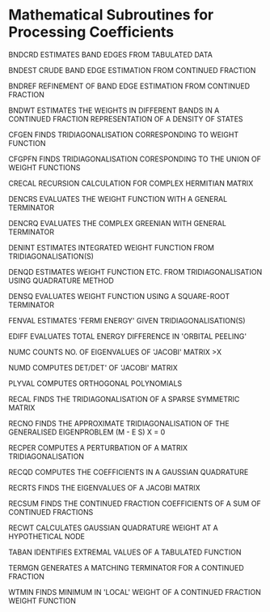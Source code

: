 Mathematical Subroutines for Processing Coefficients
=====================================================

BNDCRD  ESTIMATES BAND EDGES FROM TABULATED DATA

BNDEST  CRUDE BAND EDGE ESTIMATION FROM CONTINUED FRACTION

BNDREF  REFINEMENT OF BAND EDGE ESTIMATION FROM CONTINUED FRACTION

BNDWT   ESTIMATES THE WEIGHTS IN DIFFERENT BANDS IN A CONTINUED FRACTION REPRESENTATION OF A DENSITY OF STATES

CFGEN   FINDS TRIDIAGONALISATION CORRESPONDING TO WEIGHT FUNCTION

CFGPFN  FINDS TRIDIAGONALISATION CORESPONDING TO THE UNION OF WEIGHT FUNCTIONS

CRECAL  RECURSION CALCULATION FOR COMPLEX HERMITIAN MATRIX

DENCRS  EVALUATES THE WEIGHT FUNCTION WITH A GENERAL TERMINATOR

DENCRQ  EVALUATES THE COMPLEX GREENIAN WITH GENERAL TERMINATOR

DENINT  ESTIMATES INTEGRATED WEIGHT FUNCTION FROM TRIDIAGONALISATION(S)

DENQD   ESTIMATES WEIGHT FUNCTION ETC. FROM TRIDIAGONALISATION USING QUADRATURE METHOD

DENSQ   EVALUATES WEIGHT FUNCTION USING A SQUARE-ROOT TERMINATOR

FENVAL  ESTIMATES 'FERMI ENERGY' GIVEN TRIDIAGONALISATION(S)

EDIFF   EVALUATES TOTAL ENERGY DIFFERENCE IN 'ORBITAL PEELING'

NUMC    COUNTS NO. OF EIGENVALUES OF 'JACOBI' MATRIX >X

NUMD    COMPUTES DET/DET' OF 'JACOBI' MATRIX

PLYVAL  COMPUTES ORTHOGONAL POLYNOMIALS

RECAL   FINDS THE TRIDIAGONALISATION OF A SPARSE SYMMETRIC MATRIX

RECNO   FINDS THE APPROXIMATE TRIDIAGONALISATION OF THE GENERALISED EIGENPROBLEM  (M - E S) X = 0

RECPER  COMPUTES A PERTURBATION  OF A MATRIX TRIDIAGONALISATION

RECQD   COMPUTES THE COEFFICIENTS IN A GAUSSIAN QUADRATURE

RECRTS  FINDS THE EIGENVALUES OF A JACOBI MATRIX

RECSUM  FINDS THE CONTINUED FRACTION COEFFICIENTS OF A SUM OF CONTINUED FRACTIONS

RECWT   CALCULATES GAUSSIAN QUADRATURE WEIGHT AT A HYPOTHETICAL NODE

TABAN   IDENTIFIES EXTREMAL VALUES OF A TABULATED FUNCTION

TERMGN  GENERATES A MATCHING TERMINATOR FOR A CONTINUED FRACTION

WTMIN   FINDS MINIMUM IN 'LOCAL' WEIGHT OF A CONTINUED FRACTION WEIGHT FUNCTION

